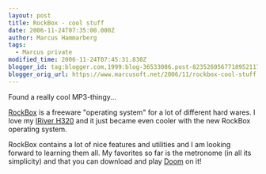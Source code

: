 ```yaml
---
layout: post
title: RockBox - cool stuff
date: 2006-11-24T07:35:00.000Z
author: Marcus Hammarberg
tags:
  - Marcus private
modified_time: 2006-11-24T07:45:31.830Z
blogger_id: tag:blogger.com,1999:blog-36533086.post-8235260567718952117
blogger_orig_url: https://www.marcusoft.net/2006/11/rockbox-cool-stuff.html
---
```


Found a really cool MP3-thingy...

[RockBox](http://www.rockbox.org/) is a freeware "operating system" for a lot of different hard wares. I love my [IRiver H320](http://www.iriver.com/html/product/prpa_product.asp?pidx=42) and it just became even cooler with the new RockBox operating system.

RockBox contains a lot of nice features and utilities and I am looking forward to learning them all. My favorites so far is the metronome (in all its simplicity) and that you can download and play [Doom](http://www.rockbox.org/twiki/bin/view/Main/PluginDoom) on it!
